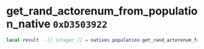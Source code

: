 # get_rand_actorenum_from_population_native `0xD3503922`

```lua
local result --[[ integer ]] = natives.population.get_rand_actorenum_from_population_native(_unk0 --[[ integer ]], _unk1 --[[ integer ]], _unk2 --[[ integer ]], _unk3 --[[ integer ]], _unk4 --[[ integer ]], _unk5 --[[ integer ]], _unk6 --[[ integer ]], _unk7 --[[ integer ]])
```